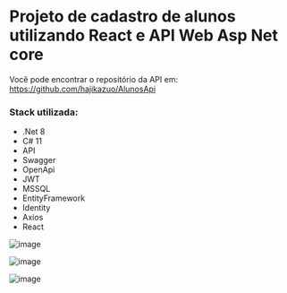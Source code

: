 # Projeto de cadastro de alunos utilizando React e API Web Asp Net core

Você pode encontrar o repositório da API em: https://github.com/hajikazuo/AlunosApi

### Stack utilizada:
- .Net 8
- C# 11
- API
- Swagger
- OpenApi
- JWT
- MSSQL
- EntityFramework
- Identity
- Axios
- React

![image](https://github.com/hajikazuo/clientreact/assets/105826619/a5aaeb14-430d-464d-aff6-13c728165780)

![image](https://github.com/hajikazuo/clientreact/assets/105826619/422e05ff-ee08-46ea-b46e-eb4c55bdff43)

![image](https://github.com/hajikazuo/clientreact/assets/105826619/5e669616-f7a4-4944-b860-72a9dcd8f6b3)



